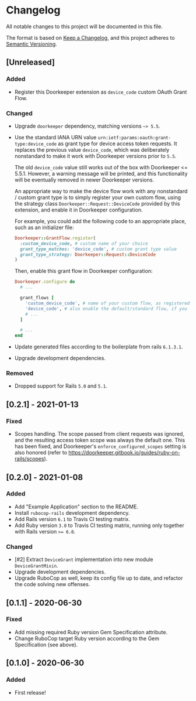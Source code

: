 # Changelog
All notable changes to this project will be documented in this file.

The format is based on [Keep a Changelog](https://keepachangelog.com/en/1.0.0/),
and this project adheres to [Semantic Versioning](https://semver.org/spec/v2.0.0.html).

## [Unreleased]
### Added
- Register this Doorkeeper extension as `device_code` custom OAuth Grant Flow.

### Changed
- Upgrade `doorkeeper` dependency, matching versions `~> 5.5`.
- Use the standard IANA URN value `urn:ietf:params:oauth:grant-type:device_code`
  as grant type for device access token requests. It replaces the previous
  value `device_code`, which was deliberately nonstandard to make it work with
  Doorkeeper versions prior to `5.5`.

  The old `device_code` value still works out of the box with Doorkeeper <= 5.5.1. However, a warning message
  will be printed, and this functionality will be eventually removed in newer Doorkeeper versions.

  An appropriate way to make the device flow work with any nonstandard / custom
  grant type is to simply register your own custom flow, using the strategy
  class `Doorkeeper::Request::DeviceCode` provided by this extension, and enable
  it in Doorkeeper configuration.
  
  For example, you could add the following code to an appropriate place, such
  as an initializer file:
  ```ruby
  Doorkeeper::GrantFlow.register(
    :custom_device_code, # custom name of your choice
    grant_type_matches: 'device_code', # custom grant type value
    grant_type_strategy: Doorkeeper::Request::DeviceCode
  )
  ```
  Then, enable this grant flow in Doorkeeper configuration:
  ```ruby
  Doorkeeper.configure do
    # ...

    grant_flows [
      'custom_device_code', # name of your custom flow, as registered above
      'device_code', # also enable the default/standard flow, if you want
      # ...
    ]
  
    # ...
  end
  ```
- Update generated files according to the boilerplate from rails `6.1.3.1`.
- Upgrade development dependencies.

### Removed
- Dropped support for Rails `5.0` and `5.1`. 

## [0.2.1] - 2021-01-13
### Fixed
- Scopes handling. The scope passed from client requests was ignored, and the
  resulting access token scope was always the default one. This has been fixed,
  and Doorkeeper's `enforce_configured_scopes` setting is also honored
  (refer to https://doorkeeper.gitbook.io/guides/ruby-on-rails/scopes).

## [0.2.0] - 2021-01-08
### Added
- Add "Example Application" section to the README.
- Install `rubocop-rails` development dependency.
- Add Rails version `6.1` to Travis CI testing matrix.
- Add Ruby version `3.0` to Travis CI testing matrix, running only together
  with Rails version `>= 6.0`.

### Changed
- [#2] Extract `DeviceGrant` implementation into new module `DeviceGrantMixin`.
- Upgrade development dependencies.
- Upgrade RuboCop as well, keep its config file up to date, and refactor the
  code solving new offenses.

## [0.1.1] - 2020-06-30
### Fixed
- Add missing required Ruby version Gem Specification attribute.
- Change RuboCop target Ruby version according to the Gem Specification (see above).

## [0.1.0] - 2020-06-30
### Added
- First release!
